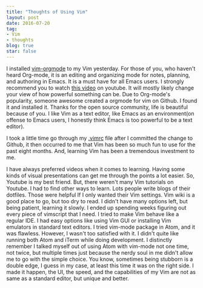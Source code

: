```yaml
---
title: "Thoughts of Using Vim"
layout: post
date: 2016-07-20
tag:
- Vim
- thoughts
blog: true
star: false
---
```


I installed <a href="https://github.com/jceb/vim-orgmode" target="_blank">vim-orgmode</a> to my Vim yesterday. For those of you, who haven't heard Org-mode, it is an editing and organizing mode for notes, planning, and authoring in Emacs. It is a must have for all Emacs users. I strongly recommend you to watch <a href="https://www.youtube.com/watch?v=oJTwQvgfgMM">this video</a> on youtube. It will mostly likely change your view of how powerful something can be. Due to Org-mode's popularity, someone awesome created a orgmode for vim on Github. I found it and installed it. Thanks for the open source community, life is beautiful because of you. I like Vim as a text editor, like Emacs as an environment(on offense to Emacs users, I honestly think Emacs is too powerful to be a text editor).

I took a little time go through my <a href="https://github.com/yifanchen/dotfiles/blob/master/.vimrc" target="_blank">.vimrc</a> file after I committed the change to Github, it then occurred to me that Vim has been so much fun to use for the past eight months. And, learning Vim has been a tremendous investment to me.

I have always preferred videos when it comes to learning. Having some kinds of visual presentations can get me through the points a lot easier. So, Youtube is my best friend. But, there weren't many Vim tutorials on Youtube. I had to find other ways to learn. Lots people write blogs of their dotfiles. Those were helpful If I only wanted their Vim settings. Vim wiki is a good place to go, but too dry to read. I didn't have many options left, but being patient, learning it slowly. I ended up spending weeks figuring out every piece of vimscript that I need. I tried to make Vim behave like a regular IDE. I had easy options like using Vim GUI or installing Vim emulators in standard text editors. I tried vim-mode package in Atom, and it was flawless. However, I wasn't too satisfied with it. I didn't quite like running both Atom and iTerm while doing development. I distinctly remember I talked myself out of using Atom with vim-mode not one time, not twice, but multiple times just because the nerdy soul in me didn't allow me to go with the simple choice. You know, sometimes being stubborn is a double edge, I guess in my case, at least this time it was on the right side. I made it happen, the UI, the speed, and the capabilities of my Vim are not as same as a standard editor, but unique and better.

